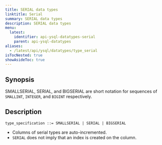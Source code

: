 ```yaml
---
title: SERIAL data types
linktitle: Serial
summary: SERIAL data types
description: SERIAL data types
menu:
  latest:
    identifier: api-ysql-datatypes-serial
    parent: api-ysql-datatypes
aliases:
  - /latest/api/ysql/datatypes/type_serial
isTocNested: true
showAsideToc: true
---
```


## Synopsis

SMALLSERIAL, SERIAL, and BIGSERIAL are short notation for sequences of `SMALLINT`, `INTEGER`, and `BIGINT` respectively.

## Description

```
type_specification ::= SMALLSERIAL | SERIAL | BIGSERIAL
```

- Columns of serial types are auto-incremented.
- `SERIAL` does not imply that an index is created on the column.
